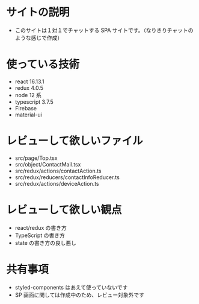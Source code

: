 # サイトの説明

- このサイトは１対１でチャットする SPA サイトです。（なりきりチャットのような感じで作成）

# 使っている技術

- react 16.13.1
- redux 4.0.5
- node 12 系
- typescript 3.7.5
- Firebase
- material-ui

# レビューして欲しいファイル

- src/page/Top.tsx
- src/object/ContactMail.tsx
- src/redux/actions/contactAction.ts
- src/redux/reducers/contactInfoReducer.ts
- src/redux/actions/deviceAction.ts

# レビューして欲しい観点

- react/redux の書き方
- TypeScript の書き方
- state の書き方の良し悪し

# 共有事項

- styled-components はあえて使っていないです
- SP 画面に関しては作成中のため、レビュー対象外です
